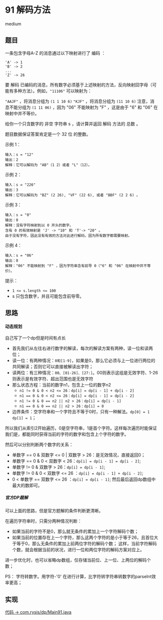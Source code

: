 # 91 解码方法

medium

## 题目

一条包含字母A-Z 的消息通过以下映射进行了 编码 ：
```
'A' -> 1
'B' -> 2
...
'Z' -> 26
```
要 解码 已编码的消息，所有数字必须基于上述映射的方法，反向映射回字母（可能有多种方法）。例如，`"11106"` 可以映射为：

`"AAJF"` ，将消息分组为 `(1 1 10 6)`
`"KJF"` ，将消息分组为 `(11 10 6)`
注意，消息不能分组为 `(1 11 06)` ，因为 "06" 不能映射为 "F" ，这是由于 "6" 和 "06" 在映射中并不等价。

给你一个只含数字的 非空 字符串 s ，请计算并返回 解码 方法的 总数 。

题目数据保证答案肯定是一个 32 位 的整数。

示例 1：
```
输入：s = "12"
输出：2
解释：它可以解码为 "AB"（1 2）或者 "L"（12）。
```
示例 2：
```
输入：s = "226"
输出：3
解释：它可以解码为 "BZ" (2 26), "VF" (22 6), 或者 "BBF" (2 2 6) 。
```
示例 3：
```
输入：s = "0"
输出：0
解释：没有字符映射到以 0 开头的数字。
含有 0 的有效映射是 'J' -> "10" 和 'T'-> "20" 。
由于没有字符，因此没有有效的方法对此进行解码，因为所有数字都需要映射。
```
示例 4：
```
输入：s = "06"
输出：0
解释："06" 不能映射到 "F" ，因为字符串含有前导 0（"6" 和 "06" 在映射中并不等价）。
```

提示：
- `1 <= s.length <= 100`
- s 只包含数字，并且可能包含前导零。

## 思路

#### 动态规划

自己写了一个dp但是时间有点长

- 首先我们从左往右进行数字的解读，每次的解读方案有两种，读一位和读两位；
- 读一位：有两种情况：`0和[1-9]`，如果是0，那么它必须与上一位进行两位的共同解读；否则它可以直接被解读出字符；
- 读两位：有三种情况：`00、[01-26]、[27:]`。00则表示这组是无效字符、1-26则表示是有效字符、超出范围也是无效字符
- 那么状态方程：当前的数字n1，包含上一位的数字n2
    - `n1 != 0 & 0 < n2 <= 26：dp[i] = dp[i - 1] + dp[i - 2]`
    - `n1 == 0 & 0 < n2 <= 26：dp[i] = dp[i - 1] = dp[i - 2]`
    - `n1 != 0 & 0 == n2 || n2 > 26：dp[i] = dp[i - 1]`
    - `n1 == 0 & 0 == n2 || n2 > 26：dp[i] = 0`
- 边界条件：空字符串和一个字符且不等于0时，只有一种解法。`dp[0] = 1 dp[1] = 1`；

所以我们从索引2开始遍历，0是空字符串，1是首个字符。这样每次遍历时能保证我们是，都能同时获得当前的字符的数字和包含上个字符的数字。

然后可以分别判断两个数字的关系：

- 单数字 == 0 & 双数字 <= 0 | 双数字 > 26：是无效情况，直接返回0；
- 单数字 == 0 & 0 < 双数字 < 26：`dp[i] = dp[i - 1] = dp[i - 2]`;
- 单数字 != 0 & 双数字 > 26：`dp[i] = dp[i - 1]`;
- 单数字 != 0 & 0 < 双数字 <= 26 ：`dp[i] = dp[i - 1] + dp[i - 2]`;
- 0 < 单数字 == 双数字 <= 26 ：`dp[i] = dp[i - 1]`;
然后最后返回dp数组中最大的数即可。


##### 官方DP题解

可以上面的思路，但是官方题解的条件判断更清晰。

在遍历字符串时，只需分两种情况判断：
- 如果当前的字符不是0，那么就无条件的累加上一个字符解码个数；
- 如果当前的位置存在上一个字符，那么这两个字符的是小于等于26，且首位大于等于0，那么无条件的累加上前两位字符的解码个数；
这样，当前字符解码个数，就会根据当前的状况，进行一位和两位字符的解码方案对应上。

进一步优化时，也可以省略dp数组，仅存储当前位、上一位、上两位的解码个数；

PS：
字符转数字。用字符-'0' 在进行计算，比字符转字符串转数字的parseInt效率更高；

## 实现

[代码 -> com.rysis/dp/Main91.java](../../src/com/rysis/dp/Main91.java)